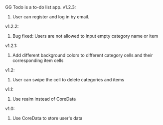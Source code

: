 GG Todo is a to-do list app.
v1.2.3:
1. User can register and log in by email.


v1.2.2:
1. Bug fixed: Users are not allowed to input empty category name or item

v1.2.1:
1. Add different background colors to different category cells and their corresponding item cells

v1.2:
1. User can swipe the cell to delete categories and items

v1.1:
1. Use realm instead of CoreData

v1.0:
1. Use CoreData to store user's data


